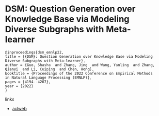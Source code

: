 # DSM: Question Generation over Knowledge Base via Modeling Diverse Subgraphs with Meta-learner

```
@inproceedings{dsm_emnlp22,
title = {{DSM}: Question Generation over Knowledge Base via Modeling Diverse Subgraphs with Meta-learner},
author = {Guo, Shasha  and Zhang, Jing  and Wang, Yanling  and Zhang, Qianyi  and Li, Cuiping  and Chen, Hong},
booktitle = {Proceedings of the 2022 Conference on Empirical Methods in Natural Language Processing (EMNLP)},
pages = {4194--4207},
year = {2022}
}
```

links
- [aclweb](https://aclanthology.org/2022.emnlp-main.281)
